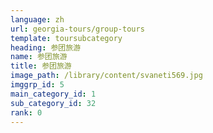 ```yaml
---
language: zh
url: georgia-tours/group-tours
template: toursubcategory
heading: 参团旅游
name: 参团旅游
title: 参团旅游
image_path: /library/content/svaneti569.jpg
imggrp_id: 5
main_category_id: 1
sub_category_id: 32
rank: 0
---
```

<div class="row content-row"><!-- 2228 (0)-->

</div>
